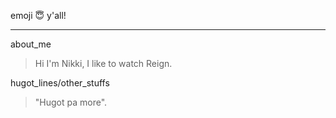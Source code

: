 emoji :innocent: y'all!
***
about_me
>  Hi I'm Nikki, I like to watch Reign.

hugot_lines/other_stuffs
> "Hugot pa more".